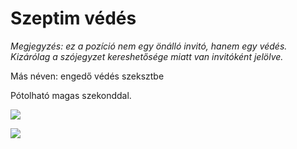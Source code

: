 # Szeptim védés

*Megjegyzés: ez a pozíció nem egy önálló invitó, hanem egy védés. Kizárólag a szójegyzet kereshetősége miatt van invitóként jelölve.*

Más néven: engedő védés szeksztbe

Pótolható magas szekonddal.

![](resource:assets/images/szeptim_vedes_1.png)

![](resource:assets/images/szeptim_vedes_2.png)
